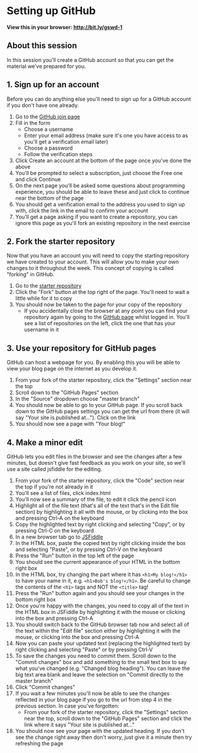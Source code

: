 # Setting up GitHub 

**View this in your browser: http://bit.ly/gswd-1**

## About this session
In this session you'll create a GitHub account so that you can get the material we've prepared for you.

## 1. Sign up for an account
Before you can do anything else you'll need to sign up for a GitHub account if you don't have one already.

1. Go to the [GitHub join page](https://github.com/join)
2. Fill in the form
    - Choose a username
    - Enter your email address (make sure it's one you have access to as you'll get a verification email later)
    - Choose a password
    - Follow the verification steps
3. Click Create an account at the bottom of the page once you've done the above
4. You'll be prompted to select a subscription, just choose the Free one and click Continue
5. On the next page you'll be asked some questions about programming experience, you should be able to leave these and just click to continue near the bottom of the page
6. You should get a verification email to the address you used to sign up with, click the link in the email to confirm your account
7. You'll get a page asking if you want to create a repository, you can ignore this page as you'll fork an existing repository in the next exercise

## 2. Fork the starter repository
Now that you have an account you will need to copy the starting repository we have created to your account. This will allow you to make your own changes to it throughout the week. This concept of copying is called "forking" in GitHub.

1. Go to the [starter repository](https://github.com/OmNomRarg/pt-web)
2. Click the "Fork" button at the top right of the page. You'll need to wait a little while for it to copy
3. You should now be taken to the page for your copy of the repository
    - If you accidentally close the browser at any point you can find your repository again by going to the [GitHub page](https://github.com/) whilst logged in. You'll see a list of repositories on the left, click the one that has your username in it

## 3. Use your repository for GitHub pages
GitHub can host a webpage for you. By enabling this you will be able to view your blog page on the internet as you develop it.

1. From your fork of the starter repository, click the "Settings" section near the top
2. Scroll down to the "GitHub Pages" section
3. In the "Source" dropdown choose "master branch"
4. You should now be able to go to your GitHub page. If you scroll back down to the GitHub pages settings you can get the url from there (it will say "Your site is published at..."). Click on the link
5. You should now see a page with "Your blog!"

## 4. Make a minor edit
GitHub lets you edit files in the browser and see the changes after a few minutes, but doesn't give fast feedback as you work on your site, so we'll use a site called jsfiddle for the editing.

1. From your fork of the starter repository, click the "Code" section near the top if you're not already in it
2. You'll see a list of files, click index.html
3. You'll now see a summary of the file, to edit it click the pencil icon
4. Highlight all of the file text (that's all of the text that's in the Edit file section) by highlighting it all with the mouse, or by clicking into the box and pressing Ctrl-A on the keyboard
5. Copy the highlighted text by right clicking and selecting "Copy", or by pressing Ctrl-C on the keyboard
6. In a new browser tab go to [JSFiddle](https://jsfiddle.net/)
7. In the HTML box, paste the copied text by right clicking inside the box and selecting "Paste", or by pressing Ctrl-V on the keyboard
8. Press the "Run" button in the top left of the page
9. You should see the current appearance of your HTML in the bottom right box
10. In the HTML box, try changing the part where it has `<h1>My blog!</h1>` to have your name in it, e.g. `<h1>Bob's blog!</h1>`. Be careful to change the contents of the `<h1>` tags and NOT the `<title>` tag!
11. Press the "Run" button again and you should see your changes in the bottom right box
12. Once you're happy with the changes, you need to copy all of the text in the HTML box in JSFiddle by highlighting it with the mouse or clicking into the box and pressing Ctrl-A
13. You should switch back to the GitHub browser tab now and select all of the text within the "Edit file" section either by highlighting it with the mouse, or clicking into the box and pressing Ctrl-A
14. Now you can paste your updated text (replacing the highlighted text) by right clicking and selecting "Paste" or by pressing Ctrl-V
15. To save the changes you need to commit them. Scroll down to the "Commit changes" box and add something to the small text box to say what you've changed (e.g. "Changed blog heading"). You can leave the big text area blank and leave the selection on "Commit directly to the master branch"
16. Click "Commit changes"
17. If you wait a few minutes you'll now be able to see the changes reflected in your blog page if you go to the url from step 4 in the previous section. In case you've forgotten:
    - From your fork of the starter repository, click the "Settings" section near the top, scroll down to the "GitHub Pages" section and click the link where it says "Your site is published at..."
18. You should now see your page with the updated heading. If you don't see the change right away then don't worry, just give it a minute then try refreshing the page